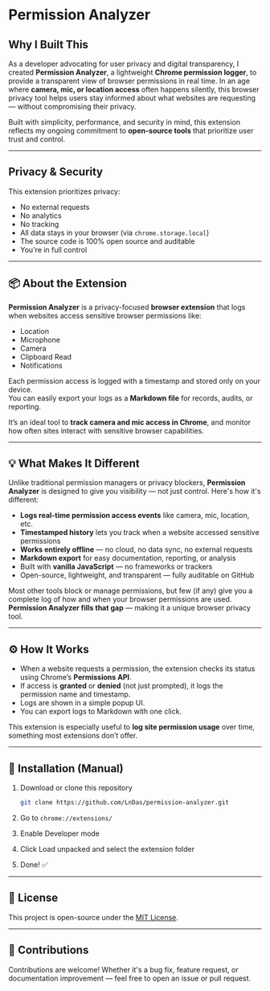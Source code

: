 # Permission Analyzer

## Why I Built This

As a developer advocating for user privacy and digital transparency, I created **Permission Analyzer**, a lightweight **Chrome permission logger**, to provide a transparent view of browser permissions in real time. In an age where **camera, mic, or location access** often happens silently, this browser privacy tool helps users stay informed about what websites are requesting — without compromising their privacy.

Built with simplicity, performance, and security in mind, this extension reflects my ongoing commitment to **open-source tools** that prioritize user trust and control.

---

## Privacy & Security

This extension prioritizes privacy:

- No external requests  
- No analytics  
- No tracking  
- All data stays in your browser (via `chrome.storage.local`)  
- The source code is 100% open source and auditable  
- You're in full control  

---

## 📦 About the Extension

**Permission Analyzer** is a privacy-focused **browser extension** that logs when websites access sensitive browser permissions like:

- Location  
- Microphone  
- Camera  
- Clipboard Read  
- Notifications  

Each permission access is logged with a timestamp and stored only on your device.  
You can easily export your logs as a **Markdown file** for records, audits, or reporting.

It’s an ideal tool to **track camera and mic access in Chrome**, and monitor how often sites interact with sensitive browser capabilities.

---

## 💡 What Makes It Different

Unlike traditional permission managers or privacy blockers, **Permission Analyzer** is designed to give you visibility — not just control. Here's how it's different:

- **Logs real-time permission access events** like camera, mic, location, etc.  
- **Timestamped history** lets you track when a website accessed sensitive permissions  
-  **Works entirely offline** — no cloud, no data sync, no external requests  
-  **Markdown export** for easy documentation, reporting, or analysis  
-  Built with **vanilla JavaScript** — no frameworks or trackers  
-  Open-source, lightweight, and transparent — fully auditable on GitHub

Most other tools block or manage permissions, but few (if any) give you a complete log of how and when your browser permissions are used.  
**Permission Analyzer fills that gap** — making it a unique browser privacy tool.

---
## ⚙️ How It Works

- When a website requests a permission, the extension checks its status using Chrome’s **Permissions API**.
- If access is **granted** or **denied** (not just prompted), it logs the permission name and timestamp.
- Logs are shown in a simple popup UI.
- You can export logs to Markdown with one click.

This extension is especially useful to **log site permission usage** over time, something most extensions don’t offer.

---

## 📁 Installation (Manual)

1. Download or clone this repository  
   ```bash
   git clone https://github.com/LnDas/permission-analyzer.git
2. Go to `chrome://extensions/`

3. Enable Developer mode

4. Click Load unpacked and select the extension folder

5. Done! ✅

---

## 📄 License
This project is open-source under the [MIT License](LICENSE).

---

## 🤝 Contributions
Contributions are welcome!
Whether it's a bug fix, feature request, or documentation improvement — feel free to open an issue or pull request.
